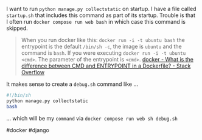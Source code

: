 I want to run `python manage.py collectstatic` on startup.  I have a file called `startup.sh` that includes this command as part of its startup.  Trouble is that I often run `docker compose run web bash` in which case this command is skipped.  

> When you run docker like this: `docker run -i -t ubuntu bash` the entrypoint is the default `/bin/sh -c`, the image is `ubuntu` and the command is `bash`.
> If you were executing  `docker run -i -t ubuntu <cmd>`.  The parameter of the entrypoint is `<cmd>`.
> [docker - What is the difference between CMD and ENTRYPOINT in a Dockerfile? - Stack Overflow](https://stackoverflow.com/questions/21553353/what-is-the-difference-between-cmd-and-entrypoint-in-a-dockerfile#:~:text=Docker%20has%20a%20default%20entrypoint%20which%20is%20%2Fbin%2Fsh,thing%20that%20gets%20executed%20is%20%2Fbin%2Fsh%20-c%20bash.)

It makes sense to create a `debug.sh` command like ...

```bash
#!/bin/sh
python manage.py collectstatic
bash
```

... which will be my `command` via `docker compose run web sh debug.sh` 

#docker
#django